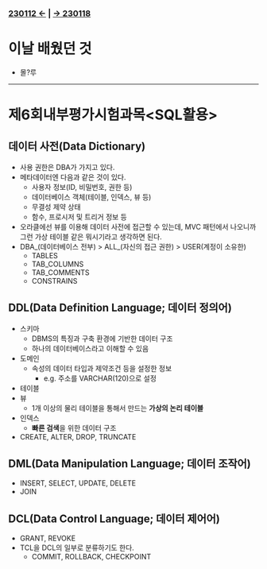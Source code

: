 ﻿### [230112 ←](/221205-230127_JSP/230112/) | [→ 230118](/221205-230127_JSP/230118/)

# 이날 배웠던 것

- 몰?루

---

# 제6회내부평가시험과목<SQL활용>

## 데이터 사전(Data Dictionary)

- 사용 권한은 DBA가 가지고 있다.
- 메타데이터엔 다음과 같은 것이 있다.
    - 사용자 정보(ID, 비밀번호, 권한 등)
    - 데이터베이스 객체(테이블, 인덱스, 뷰 등)
    - 무결성 제약 상태
    - 함수, 프로시저 및 트리거 정보 등
- 오라클에선 뷰를 이용해 데이터 사전에 접근할 수 있는데, MVC 패턴에서 나오니까 그런 가상 테이블 같은 뭐시기라고 생각하면 된다.
- DBA_(데이터베이스 전부) > ALL_(자신의 접근 권한) > USER(계정이 소유한)
    - TABLES
    - TAB_COLUMNS
    - TAB_COMMENTS
    - CONSTRAINS

## DDL(Data Definition Language; 데이터 정의어)

- 스키마
    - DBMS의 특징과 구축 환경에 기반한 데이터 구조
    - 하나의 데이터베이스라고 이해할 수 있음
- 도메인
    - 속성의 데이터 타입과 제약조건 등을 설정한 정보
        - e.g. 주소를 VARCHAR(120)으로 설정
- 테이블
- 뷰
    - 1개 이상의 물리 테이블을 통해서 만드는 **가상의 논리 테이블**
- 인덱스
    - **빠른 검색**을 위한 데이터 구조
- CREATE, ALTER, DROP, TRUNCATE

## DML(Data Manipulation Language; 데이터 조작어)

- INSERT, SELECT, UPDATE, DELETE
- JOIN

## DCL(Data Control Language; 데이터 제어어)

- GRANT, REVOKE
- TCL을 DCL의 일부로 분류하기도 한다.
    - COMMIT, ROLLBACK, CHECKPOINT

